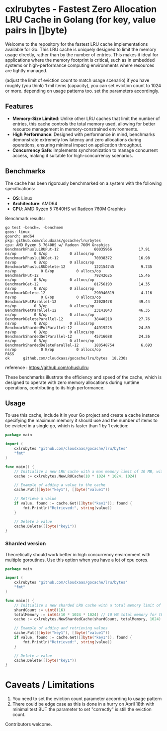 # cxlrubytes - Fastest Zero Allocation LRU Cache in Golang (for key, value pairs in []byte) 

Welcome to the repository for the fastest LRU cache implementations available for Go. This LRU cache is uniquely designed to limit the memory usage directly, rather than by the number of entries. This makes it ideal for applications where the memory footprint is critical, such as in embedded systems or high-performance computing environments where resources are tightly managed.

(adjust the limit of eviction count to match usage scenario)
if you have roughly (you think) 1 mil items (capacity), you can set eviction count to 1024 or more. depending on usage patterns too. set the parameters accordingly.

## Features

- **Memory-Size Limited**: Unlike other LRU caches that limit the number of entries, this cache controls the total memory used, allowing for better resource management in memory-constrained environments.
- **High Performance**: Designed with performance in mind, benchmarks demonstrate extremely low latency and zero allocations during operations, ensuring minimal impact on application throughput.
- **Concurrency Safe**: Implements synchronization to manage concurrent access, making it suitable for high-concurrency scenarios.

## Benchmarks

The cache has been rigorously benchmarked on a system with the following specifications:
- **OS**: Linux
- **Architecture**: AMD64
- **CPU**: AMD Ryzen 5 7640HS w/ Radeon 760M Graphics

Benchmark results:
```
go test -bench=. -benchmem
goos: linux
goarch: amd64
pkg: github.com/cloudxaas/gocache/lru/bytes
cpu: AMD Ryzen 5 7640HS w/ Radeon 760M Graphics     
BenchmarkPhusluLRUPut-12             	60035966	        17.91 ns/op	       0 B/op	       0 allocs/op
BenchmarkPhusluLRUGet-12             	70038372	        16.98 ns/op	       0 B/op	       0 allocs/op
BenchmarkPhusluLRUDelete-12          	122154745	         9.735 ns/op	       0 B/op	       0 allocs/op
BenchmarkPut-12                      	79242625	        15.46 ns/op	       0 B/op	       0 allocs/op
BenchmarkGet-12                      	81756193	        14.35 ns/op	       0 B/op	       0 allocs/op
BenchmarkDelete-12                   	290940819	         4.116 ns/op	       0 B/op	       0 allocs/op
BenchmarkPutParallel-12              	22028478	        49.44 ns/op	       0 B/op	       0 allocs/op
BenchmarkGetParallel-12              	23141043	        46.35 ns/op	       0 B/op	       0 allocs/op
BenchmarkDeleteParallel-12           	38440218	        27.76 ns/op	       0 B/op	       0 allocs/op
BenchmarkShardedPutParallel-12       	44919225	        24.89 ns/op	       0 B/op	       0 allocs/op
BenchmarkShardedGetParallel-12       	45716688	        24.26 ns/op	       0 B/op	       0 allocs/op
BenchmarkShardedDeleteParallel-12    	180548754	         6.693 ns/op	       0 B/op	       0 allocs/op
PASS
ok  	github.com/cloudxaas/gocache/lru/bytes	18.230s

```
reference : https://github.com/phuslu/lru


These benchmarks illustrate the efficiency and speed of the cache, which is designed to operate with zero memory allocations during runtime operations, contributing to its high performance.

## Usage

To use this cache, include it in your Go project and create a cache instance specifying the maximum memory it should use and the number of items to be evicted in a single go, which is faster than 1 by 1 eviction:

```go
package main

import (
    cxlrubytes "github.com/cloudxaas/gocache/lru/bytes"
    "fmt"
)

func main() {
    // Initialize a new LRU cache with a max memory limit of 10 MB, with an eviction count of 1024 at one go
    cache := cxlrubytes.NewLRUCache(10 * 1024 * 1024, 1024)

    // Example of adding a value to the cache
    cache.Put([]byte("key1"), []byte("value1"))

    // Retrieve a value
    if value, found := cache.Get([]byte("key1")); found {
        fmt.Println("Retrieved:", string(value))
    }

    // Delete a value
    cache.Delete([]byte("key1"))
}
```


### Sharded version

Theoretically should work better in high concurrency environment with multiple goroutines.
Use this option when you have a lot of cpu cores.
```go
package main

import (
    cxlrubytes "github.com/cloudxaas/gocache/lru/bytes"
    "fmt"
)

func main() {
    // Initialize a new sharded LRU cache with a total memory limit of 10 MB across 16 shards
    shardCount := uint8(16)
    totalMemory := int64(10 * 1024 * 1024) // 10 MB total memory for the cache, with an eviction count of 1024 at one go
    cache := cxlrubytes.NewShardedCache(shardCount, totalMemory, 1024)

    // Example of adding and retrieving values
    cache.Put([]byte("key1"), []byte("value1"))
    if value, found := cache.Get([]byte("key1")); found {
        fmt.Println("Retrieved:", string(value))
    }

    // Delete a value
    cache.Delete([]byte("key1"))
}
```

# Caveats / Limitations
1. You need to set the eviction count parameter according to usage pattern
2. There could be edge case as this is done in a hurry on April 18th with minimal test BUT the parameter to set "correctly" is still the eviction count.

Contributors welcome.
